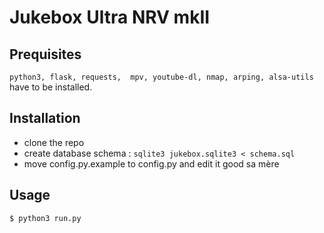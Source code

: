 # Jukebox Ultra NRV mkII

## Prequisites
`python3, flask, requests,  mpv, youtube-dl, nmap, arping, alsa-utils` have to be installed.

## Installation
 - clone the repo
 - create database schema : `sqlite3 jukebox.sqlite3 < schema.sql`
 - move config.py.example to config.py and edit it good sa mère

## Usage
    $ python3 run.py
